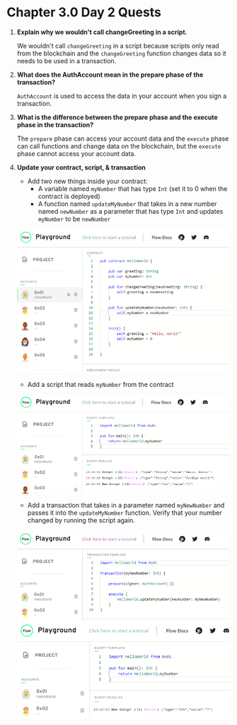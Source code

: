 # Chapter 3.0 Day 2 Quests

1. **Explain why we wouldn't call changeGreeting in a script.**

    We wouldn't call `changeGreeting` in a script because scripts only read from the blockchain and the `changeGreeting` function changes data so it needs to be used in a transaction. 

2. **What does the AuthAccount mean in the prepare phase of the transaction?**

    `AuthAccount` is used to access the data in your account when you sign a transaction. 

3. **What is the difference between the prepare phase and the execute phase in the transaction?**

    The `prepare` phase can access your account data and the `execute` phase can call functions and change data on the blockchain, but the `execute` phase cannot access your account data.

4. **Update your contract, script, & transaction**

    * Add two new things inside your contract:
      * A variable named `myNumber` that has type `Int` (set it to 0 when the contract is deployed)
      * A function named `updateMyNumber` that takes in a new number named `newNumber` as a parameter that has type `Int` and updates `myNumber` to be `newNumber`
     
    ![myNumberVarible](/images/update-contract.png)

    * Add a script that reads `myNumber` from the contract

    ![Cadence Script](/images/myNumber-script.png)

    * Add a transaction that takes in a parameter named `myNewNumber` and passes it into the `updateMyNumber` function. Verify that your number changed by running the script again.
    
    ![Cadence Transaction](/images/myNewNumber-transaction.png)
    ![Cadence Script](/images/verifyNumber-script.png)

